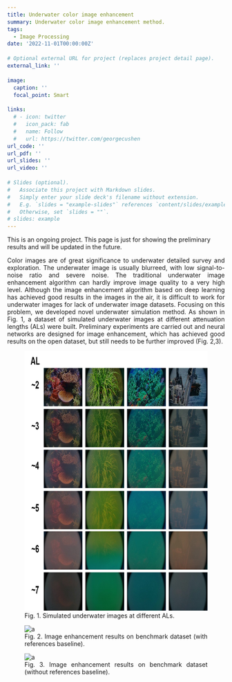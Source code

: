 ```yaml
---
title: Underwater color image enhancement
summary: Underwater color image enhancement method.
tags:
  - Image Processing
date: '2022-11-01T00:00:00Z'

# Optional external URL for project (replaces project detail page).
external_link: ''

image:
  caption: ''
  focal_point: Smart

links:
  # - icon: twitter
  #   icon_pack: fab
  #   name: Follow
  #   url: https://twitter.com/georgecushen
url_code: ''
url_pdf: ''
url_slides: ''
url_video: ''

# Slides (optional).
#   Associate this project with Markdown slides.
#   Simply enter your slide deck's filename without extension.
#   E.g. `slides = "example-slides"` references `content/slides/example-slides.md`.
#   Otherwise, set `slides = ""`.
# slides: example
---
```

<h8 style="text-align: justify;">
This is an ongoing project. This page is just for showing the preliminary results and will be updated in the future.

Color images are of great significance to underwater detailed survey and exploration. The underwater image is usually blurreed, with low signal-to-noise ratio and severe noise. The traditional underwater image enhancement algorithm can hardly improve image quality to a very high level. Although the image enhancement algorithm based on deep learning has achieved good results in the images in the air, it is difficult to work for underwater images for lack of underwater image datasets. Focusing on this problem, we developed novel underwater simulation method. As shown in Fig. 1, a dataset of simulated underwater images at different attenuation lengths (ALs) were built. Preliminary experiments are carried out and neural networks are designed for image enhancement, which has achieved good results on the open dataset, but still needs to be further improved (Fig. 2,3).


<h8 style="text-align: justify;">

<figure>
 <img src="fig1.png" alt="a" width="600px" height="600px"/>
  <figcaption>
      <h10>Fig. 1. Simulated underwater images at different ALs.</h10>
  </figcaption>
</figure>


<h8 style="text-align: justify;">

<figure>
 <img src="fig2.png" alt="a" width="600px" height="600px"/>
  <figcaption>
      <h10>Fig. 2. Image enhancement results on benchmark dataset (with references baseline).</h10>
  </figcaption>
</figure>


<h8 style="text-align: justify;">

<figure>
 <img src="fig3.png" alt="a" width="600px" height="600px"/>
  <figcaption>
      <h10>Fig. 3. Image enhancement results on benchmark dataset (without references baseline).</h10>
  </figcaption>
</figure>
